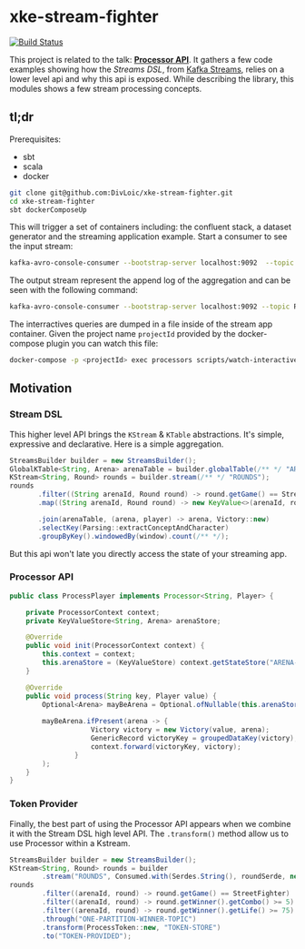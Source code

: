 # xke-stream-fighter
[![Build Status](https://travis-ci.org/DivLoic/xke-stream-fighter.svg?branch=master)](https://travis-ci.org/DivLoic/xke-stream-fighter)

This project is related to the talk: [**Processor API**](#/). 
It gathers a few code examples showing how the *Streams DSL*,
from [Kafka Streams](https://kafka.apache.org/documentation/streams/),
relies on a lower level api and why this api is exposed. While describing
the library, this modules shows a few stream processing concepts. 

## tl;dr

Prerequisites: 
- sbt
- scala
- docker
```bash
git clone git@github.com:DivLoic/xke-stream-fighter.git
cd xke-stream-fighter
sbt dockerComposeUp
```
This will trigger a set of containers including: the confluent stack, a dataset generator
and the streaming application example. Start a consumer to see the input stream:
```bash
kafka-avro-console-consumer --bootstrap-server localhost:9092  --topic ROUNDS
```

The output stream represent the append log of the aggregation and can be seen with the following command:
```bash
kafka-avro-console-consumer --bootstrap-server localhost:9092 --topic RESULTS-DSL
```

The interractives queries are dumped in a file inside of the stream app container.
Given the project name `projectId` provided by the docker-compose plugin you can watch this file:
```bash
docker-compose -p <projectId> exec processors scripts/watch-interactive-queries.sh DSL
```

## Motivation

### Stream DSL
This higher level API brings the `KStream` & `KTable` abstractions.
It's simple, expressive and declarative. Here is a simple aggregation.

```java
StreamsBuilder builder = new StreamsBuilder();
GlobalKTable<String, Arena> arenaTable = builder.globalTable(/** */ "ARENAS");
KStream<String, Round> rounds = builder.stream(/** */ "ROUNDS");
rounds
       .filter((String arenaId, Round round) -> round.getGame() == StreetFighter)
       .map((String arenaId, Round round) -> new KeyValue<>(arenaId, round.getWinner()))

       .join(arenaTable, (arena, player) -> arena, Victory::new)
       .selectKey(Parsing::extractConceptAndCharacter)
       .groupByKey().windowedBy(window).count(/** */);
```
But this api won't late you directly access the state of your streaming app. 

### Processor API
```java
public class ProcessPlayer implements Processor<String, Player> {

    private ProcessorContext context;
    private KeyValueStore<String, Arena> arenaStore;

    @Override
    public void init(ProcessorContext context) {
        this.context = context;
        this.arenaStore = (KeyValueStore) context.getStateStore("ARENA-STORE");
    }

    @Override
    public void process(String key, Player value) {
        Optional<Arena> mayBeArena = Optional.ofNullable(this.arenaStore.get(key));
        
        mayBeArena.ifPresent(arena -> {
                    Victory victory = new Victory(value, arena);
                    GenericRecord victoryKey = groupedDataKey(victory);
                    context.forward(victoryKey, victory);
                }
        );
    }
}
```

### Token Provider
Finally, the best part of using the Processor API appears when we combine 
it with the Stream DSL high level API. The `.transform()` method allow us to 
use Processor within a Kstream. 
```java
StreamsBuilder builder = new StreamsBuilder();
KStream<String, Round> rounds = builder
        .stream("ROUNDS", Consumed.with(Serdes.String(), roundSerde, new EventTimeExtractor(), LATEST));
rounds
        .filter((arenaId, round) -> round.getGame() == StreetFighter)
        .filter((arenaId, round) -> round.getWinner().getCombo() >= 5)
        .filter((arenaId, round) -> round.getWinner().getLife() >= 75)
        .through("ONE-PARTITION-WINNER-TOPIC")
        .transform(ProcessToken::new, "TOKEN-STORE")
        .to("TOKEN-PROVIDED");
```


